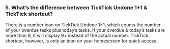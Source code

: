 ### 5. What’s the difference between TickTick Undone 1*1 & TickTick shortcut?
There is a number icon on TickTick Undone 1×1, which counts the number of your overdue tasks plus today’s tasks. If your overdue & today’s tasks are more than 9, it will display 9+ instead of the actual number. TickTick shortcut, however, is only an icon on your homescreen for quick access.
